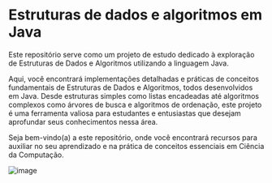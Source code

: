# Estruturas de dados e algoritmos em Java

Este repositório serve como um projeto de estudo dedicado à exploração de Estruturas de Dados e Algoritmos utilizando a linguagem Java.

Aqui, você encontrará implementações detalhadas e práticas de conceitos fundamentais de Estruturas de Dados e Algoritmos, todos desenvolvidos em Java. Desde estruturas simples como listas encadeadas até algoritmos complexos como árvores de busca e algoritmos de ordenação, este projeto é uma ferramenta valiosa para estudantes e entusiastas que desejam aprofundar seus conhecimentos nessa área. 

Seja bem-vindo(a) a este repositório, onde você encontrará recursos para auxiliar no seu aprendizado e na prática de conceitos essenciais em Ciência da Computação.

![image](https://github.com/andersoncamacho/estruturas-de-dados-e-algoritmos-em-java/assets/5430770/33f3ab01-9684-4cbe-955f-1273186fe488)



